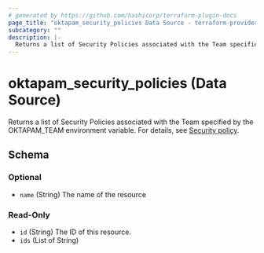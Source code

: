 ```yaml
---
# generated by https://github.com/hashicorp/terraform-plugin-docs
page_title: "oktapam_security_policies Data Source - terraform-provider-oktapam"
subcategory: ""
description: |-
  Returns a list of Security Policies associated with the Team specified by the OKTAPAM_TEAM environment variable. For details, see Security policy https://help.okta.com/okta_help.htm?type=oie&id=ext-pam-policy.
---
```


# oktapam_security_policies (Data Source)

Returns a list of Security Policies associated with the Team specified by the OKTAPAM_TEAM environment variable. For details, see [Security policy](https://help.okta.com/okta_help.htm?type=oie&id=ext-pam-policy).



<!-- schema generated by tfplugindocs -->
## Schema

### Optional

- `name` (String) The name of the resource

### Read-Only

- `id` (String) The ID of this resource.
- `ids` (List of String)
